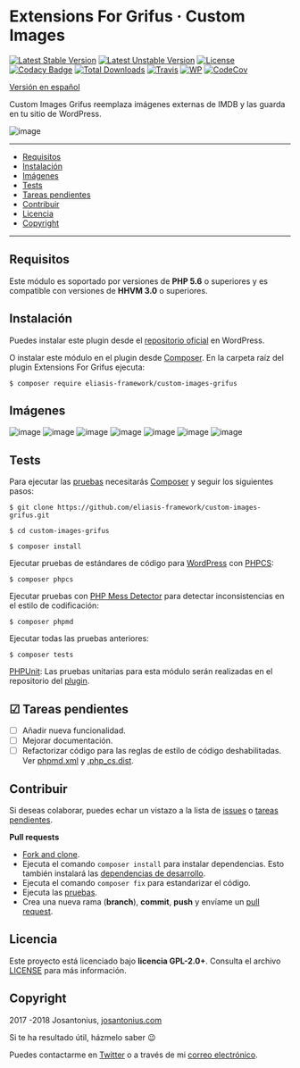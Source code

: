 # Extensions For Grifus · Custom Images

[![Latest Stable Version](https://poser.pugx.org/eliasis-framework/custom-images-grifus/v/stable)](https://packagist.org/packages/eliasis-framework/custom-images-grifus) [![Latest Unstable Version](https://poser.pugx.org/eliasis-framework/custom-images-grifus/v/unstable)](https://packagist.org/packages/eliasis-framework/custom-images-grifus) [![License](https://poser.pugx.org/eliasis-framework/custom-images-grifus/license)](LICENSE) [![Codacy Badge](https://api.codacy.com/project/badge/Grade/470ef94b041048438a9127d4ee060ac4)](https://www.codacy.com/app/Josantonius/custom-images-grifus?utm_source=github.com&amp;utm_medium=referral&amp;utm_content=eliasis-framework/custom-images-grifus&amp;utm_campaign=Badge_Grade) [![Total Downloads](https://poser.pugx.org/eliasis-framework/custom-images-grifus/downloads)](https://packagist.org/packages/eliasis-framework/custom-images-grifus) [![Travis](https://travis-ci.org/eliasis-framework/custom-images-grifus.svg)](https://travis-ci.org/eliasis-framework/custom-images-grifus) [![WP](https://img.shields.io/badge/WordPress-Standar-1abc9c.svg)](https://github.com/WordPress-Coding-Standards/WordPress-Coding-Standards/) [![CodeCov](https://codecov.io/gh/eliasis-framework/custom-images-grifus/branch/master/graph/badge.svg)](https://codecov.io/gh/eliasis-framework/custom-images-grifus)

[Versión en español](README-ES.md)

Custom Images Grifus reemplaza imágenes externas de IMDB y las guarda en tu sitio de WordPress.

![image](resources/banner-1544x500.png)

---

- [Requisitos](#requisitos)
- [Instalación](#instalación)
- [Imágenes](#imagenes)
- [Tests](#tests)
- [Tareas pendientes](#-tareas-pendientes)
- [Contribuir](#contribuir)
- [Licencia](#licencia)
- [Copyright](#copyright)

---

## Requisitos

Este módulo es soportado por versiones de **PHP 5.6** o superiores y es compatible con versiones de **HHVM 3.0** o superiores.

## Instalación 

Puedes instalar este plugin desde el [repositorio oficial](https://es.wordpress.org/plugins/extensions-for-grifus/) en WordPress.

O instalar este módulo en el plugin desde [Composer](http://getcomposer.org/download/). En la carpeta raíz del plugin Extensions For Grifus ejecuta:

    $ composer require eliasis-framework/custom-images-grifus

## Imágenes

![image](resources/screenshot-22.png)
![image](resources/screenshot-23.png)
![image](resources/screenshot-24.png)
![image](resources/screenshot-25.png)
![image](resources/screenshot-26.png)
![image](resources/screenshot-27.png)
![image](resources/screenshot-28.png)

## Tests 

Para ejecutar las [pruebas](tests) necesitarás [Composer](http://getcomposer.org/download/) y seguir los siguientes pasos:

    $ git clone https://github.com/eliasis-framework/custom-images-grifus.git
    
    $ cd custom-images-grifus

    $ composer install

Ejecutar pruebas de estándares de código para [WordPress](https://github.com/WordPress-Coding-Standards/WordPress-Coding-Standards/) con [PHPCS](https://github.com/squizlabs/PHP_CodeSniffer):

    $ composer phpcs

Ejecutar pruebas con [PHP Mess Detector](https://phpmd.org/) para detectar inconsistencias en el estilo de codificación:

    $ composer phpmd

Ejecutar todas las pruebas anteriores:

    $ composer tests

[PHPUnit](https://phpunit.de/): Las pruebas unitarias para esta módulo serán realizadas en el repositorio del [plugin](https://github.com/Josantonius/extensions-for-grifus#tests).

## ☑ Tareas pendientes

- [ ] Añadir nueva funcionalidad.
- [ ] Mejorar documentación.
- [ ] Refactorizar código para las reglas de estilo de código deshabilitadas. Ver [phpmd.xml](phpmd.xml) y [.php_cs.dist](.php_cs.dist).

## Contribuir

Si deseas colaborar, puedes echar un vistazo a la lista de
[issues](https://github.com/eliasis-framework/custom-images-grifus/issues) o [tareas pendientes](#-tareas-pendientes).

**Pull requests**

* [Fork and clone](https://help.github.com/articles/fork-a-repo).
* Ejecuta el comando `composer install` para instalar dependencias.
  Esto también instalará las [dependencias de desarrollo](https://getcomposer.org/doc/03-cli.md#install).
* Ejecuta el comando `composer fix` para estandarizar el código.
* Ejecuta las [pruebas](#tests).
* Crea una nueva rama (**branch**), **commit**, **push** y envíame un
  [pull request](https://help.github.com/articles/using-pull-requests).

## Licencia

Este proyecto está licenciado bajo **licencia GPL-2.0+**. Consulta el archivo [LICENSE](LICENSE) para más información.

## Copyright

2017 -2018 Josantonius, [josantonius.com](https://josantonius.com/)

Si te ha resultado útil, házmelo saber :wink:

Puedes contactarme en [Twitter](https://twitter.com/Josantonius) o a través de mi [correo electrónico](mailto:hello@josantonius.com).
